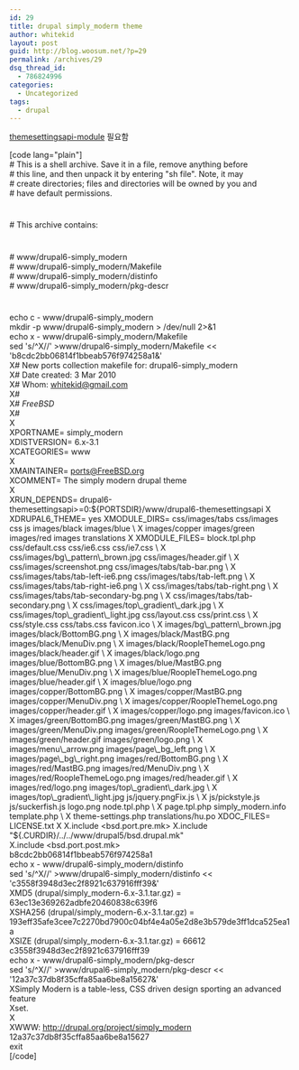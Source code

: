 ```yaml
---
id: 29
title: drupal simply_moderm theme
author: whitekid
layout: post
guid: http://blog.woosum.net/?p=29
permalink: /archives/29
dsq_thread_id:
  - 786824996
categories:
  - Uncategorized
tags:
  - drupal
---
```

[themesettingsapi-module][1] 필요함

[code lang="plain"]  
\# This is a shell archive. Save it in a file, remove anything before  
\# this line, and then unpack it by entering "sh file". Note, it may  
\# create directories; files and directories will be owned by you and  
\# have default permissions.  
#  
\# This archive contains:  
#  
\# www/drupal6-simply_modern  
\# www/drupal6-simply_modern/Makefile  
\# www/drupal6-simply_modern/distinfo  
\# www/drupal6-simply_modern/pkg-descr  
#  
echo c - www/drupal6-simply_modern  
mkdir -p www/drupal6-simply_modern > /dev/null 2>&1  
echo x - www/drupal6-simply_modern/Makefile  
sed 's/^X//' >www/drupal6-simply_modern/Makefile << 'b8cdc2bb06814f1bbeab576f974258a1&'  
X# New ports collection makefile for: drupal6-simply_modern  
X# Date created: 3 Mar 2010  
X# Whom: <whitekid@gmail.com>  
X#  
X# $FreeBSD$  
X#  
X  
XPORTNAME= simply_modern  
XDISTVERSION= 6.x-3.1  
XCATEGORIES= www  
X  
XMAINTAINER= <ports@FreeBSD.org>  
XCOMMENT= The simply modern drupal theme  
X  
XRUN_DEPENDS= drupal6-themesettingsapi>=0:${PORTSDIR}/www/drupal6-themesettingsapi  
X  
XDRUPAL6_THEME= yes  
XMODULE_DIRS= css/images/tabs css/images css js images/black images/blue \  
X images/copper images/green images/red images translations  
X  
XMODULE_FILES= block.tpl.php css/default.css css/ie6.css css/ie7.css \  
X css/images/bg\_pattern\_brown.jpg css/images/header.gif \  
X css/images/screenshot.png css/images/tabs/tab-bar.png \  
X css/images/tabs/tab-left-ie6.png css/images/tabs/tab-left.png \  
X css/images/tabs/tab-right-ie6.png \  
X css/images/tabs/tab-right.png \  
X css/images/tabs/tab-secondary-bg.png \  
X css/images/tabs/tab-secondary.png \  
X css/images/top\_gradient\_dark.jpg \  
X css/images/top\_gradient\_light.jpg css/layout.css css/print.css \  
X css/style.css css/tabs.css favicon.ico \  
X images/bg\_pattern\_brown.jpg images/black/BottomBG.png \  
X images/black/MastBG.png images/black/MenuDiv.png \  
X images/black/RoopleThemeLogo.png images/black/header.gif \  
X images/black/logo.png images/blue/BottomBG.png \  
X images/blue/MastBG.png images/blue/MenuDiv.png \  
X images/blue/RoopleThemeLogo.png images/blue/header.gif \  
X images/blue/logo.png images/copper/BottomBG.png \  
X images/copper/MastBG.png images/copper/MenuDiv.png \  
X images/copper/RoopleThemeLogo.png images/copper/header.gif \  
X images/copper/logo.png images/favicon.ico \  
X images/green/BottomBG.png images/green/MastBG.png \  
X images/green/MenuDiv.png images/green/RoopleThemeLogo.png \  
X images/green/header.gif images/green/logo.png \  
X images/menu\_arrow.png images/page\_bg_left.png \  
X images/page\_bg\_right.png images/red/BottomBG.png \  
X images/red/MastBG.png images/red/MenuDiv.png \  
X images/red/RoopleThemeLogo.png images/red/header.gif \  
X images/red/logo.png images/top\_gradient\_dark.jpg \  
X images/top\_gradient\_light.jpg js/jquery.pngFix.js \  
X js/pickstyle.js js/suckerfish.js logo.png node.tpl.php \  
X page.tpl.php simply_modern.info template.php \  
X theme-settings.php translations/hu.po  
XDOC_FILES= LICENSE.txt  
X  
X.include <bsd.port.pre.mk>  
X.include "${.CURDIR}/../../www/drupal5/bsd.drupal.mk"  
X.include <bsd.port.post.mk>  
b8cdc2bb06814f1bbeab576f974258a1  
echo x - www/drupal6-simply_modern/distinfo  
sed 's/^X//' >www/drupal6-simply_modern/distinfo << 'c3558f3948d3ec2f8921c637916fff39&'  
XMD5 (drupal/simply_modern-6.x-3.1.tar.gz) = 63ec13e369262adbfe20460838c639f6  
XSHA256 (drupal/simply_modern-6.x-3.1.tar.gz) = 193eff35afe3cee7c2270bd7900c04bf4e4a05e2d8e3b579de3ff1dca525ea1a  
XSIZE (drupal/simply_modern-6.x-3.1.tar.gz) = 66612  
c3558f3948d3ec2f8921c637916fff39  
echo x - www/drupal6-simply_modern/pkg-descr  
sed 's/^X//' >www/drupal6-simply_modern/pkg-descr << '12a37c37db8f35cffa85aa6be8a15627&'  
XSimply Modern is a table-less, CSS driven design sporting an advanced feature  
Xset.  
X  
XWWW: <http://drupal.org/project/simply_modern>  
12a37c37db8f35cffa85aa6be8a15627  
exit  
[/code]

 [1]: /2010/03/drupal-themesettingsapi-module/